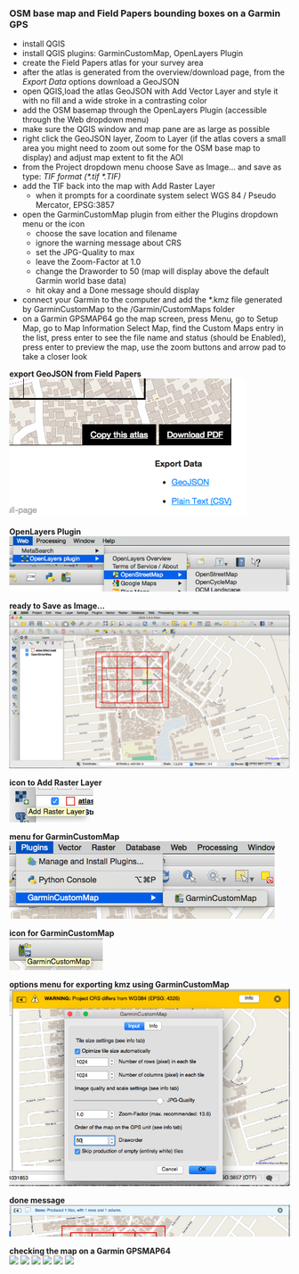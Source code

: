 ### OSM base map and Field Papers bounding boxes on a Garmin GPS

- install QGIS
- install QGIS plugins: GarminCustomMap, OpenLayers Plugin
- create the Field Papers atlas for your survey area
- after the atlas is generated from the overview/download page, from the *Export Data* options download a GeoJSON
- open QGIS,load the atlas GeoJSON with Add Vector Layer and style it with no fill and a wide stroke in a contrasting color
- add the OSM basemap through the OpenLayers Plugin (accessible through the Web dropdown menu)
- make sure the QGIS window and map pane are as large as possible
- right click the GeoJSON layer, Zoom to Layer (if the atlas covers a small area you might need to zoom out some for the OSM base map to display) and adjust map extent to fit the AOI
- from the Project dropdown menu choose Save as Image... and save as type: _TIF format (*.tif *.TIF)_
- add the TIF back into the map with Add Raster Layer
  - when it prompts for a coordinate system select WGS 84 / Pseudo Mercator, EPSG:3857
- open the GarminCustomMap plugin from either the Plugins dropdown menu or the icon
  - choose the save location and filename
  - ignore the warning message about CRS
  - set the JPG-Quality to max
  - leave the Zoom-Factor at 1.0
  - change the Draworder to 50 (map will display above the default Garmin world base data)
  - hit okay and a Done message should display
- connect your Garmin to the computer and add the \*.kmz file generated by GarminCustomMap to the /Garmin/CustomMaps folder
- on a Garmin GPSMAP64 go the map screen, press Menu, go to Setup Map, go to Map Information Select Map, find the Custom Maps entry in the list, press enter to see the file name and status (should be Enabled), press enter to preview the map, use the zoom buttons and arrow pad to take a closer look

**export GeoJSON from Field Papers**  
![](https://raw.githubusercontent.com/AmericanRedCross/workflows/master/images/osm-and-fieldpapers-to-garmin/osm-fp-garmin-01.png)

**OpenLayers Plugin**  
![](https://raw.githubusercontent.com/AmericanRedCross/workflows/master/images/osm-and-fieldpapers-to-garmin/osm-fp-garmin-02.png)

**ready to Save as Image...**  
![](https://raw.githubusercontent.com/AmericanRedCross/workflows/master/images/osm-and-fieldpapers-to-garmin/osm-fp-garmin-03.png)

**icon to Add Raster Layer**  
![](https://raw.githubusercontent.com/AmericanRedCross/workflows/master/images/osm-and-fieldpapers-to-garmin/osm-fp-garmin-04.png)

**menu for GarminCustomMap**  
![](https://raw.githubusercontent.com/AmericanRedCross/workflows/master/images/osm-and-fieldpapers-to-garmin/osm-fp-garmin-05.png)

**icon for GarminCustomMap**  
![](https://raw.githubusercontent.com/AmericanRedCross/workflows/master/images/osm-and-fieldpapers-to-garmin/osm-fp-garmin-06.png)

**options menu for exporting kmz using GarminCustomMap**  
![](https://raw.githubusercontent.com/AmericanRedCross/workflows/master/images/osm-and-fieldpapers-to-garmin/osm-fp-garmin-07.png)

**done message**  
![](https://raw.githubusercontent.com/AmericanRedCross/workflows/master/images/osm-and-fieldpapers-to-garmin/osm-fp-garmin-08.png)

**checking the map on a Garmin GPSMAP64**  
![](https://raw.githubusercontent.com/AmericanRedCross/workflows/master/images/osm-and-fieldpapers-to-garmin/osm-fp-garmin-09.png)
![](https://raw.githubusercontent.com/AmericanRedCross/workflows/master/images/osm-and-fieldpapers-to-garmin/osm-fp-garmin-10.png)
![](https://raw.githubusercontent.com/AmericanRedCross/workflows/master/images/osm-and-fieldpapers-to-garmin/osm-fp-garmin-11.png)
![](https://raw.githubusercontent.com/AmericanRedCross/workflows/master/images/osm-and-fieldpapers-to-garmin/osm-fp-garmin-12.png)
![](https://raw.githubusercontent.com/AmericanRedCross/workflows/master/images/osm-and-fieldpapers-to-garmin/osm-fp-garmin-13.png)
![](https://raw.githubusercontent.com/AmericanRedCross/workflows/master/images/osm-and-fieldpapers-to-garmin/osm-fp-garmin-14.png)

